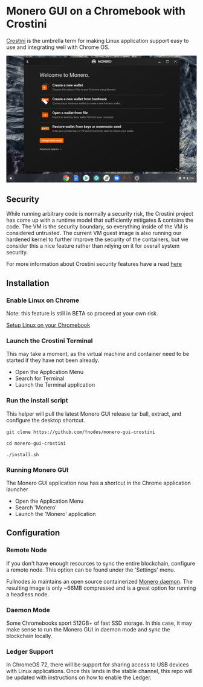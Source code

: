 # Monero GUI on a Chromebook with Crostini
[Crostini](https://chromium.googlesource.com/chromiumos/docs/+/master/containers_and_vms.md#Crostini) is the umbrella term for making Linux application support easy to use and integrating well with Chrome OS.

![Image of Monero GUI on ChromeOS](screenshot.png)

## Security
While running arbitrary code is normally a security risk, the Crostini project has come up with a runtime model that sufficiently mitigates & contains the code. The VM is the security boundary, so everything inside of the VM is considered untrusted. The current VM guest image is also running our hardened kernel to further improve the security of the containers, but we consider this a nice feature rather than relying on it for overall system security.

For more information about Crostini security features have a read [here]('https://chromium.googlesource.com/chromiumos/docs/+/master/containers_and_vms.md#Security')

## Installation

### Enable Linux on Chrome
Note: this feature is still in BETA so proceed at your own risk.

[Setup Linux on your Chromebook](https://support.google.com/chromebook/answer/9145439?hl=en)

### Launch the Crostini Terminal
This may take a moment, as the virtual machine and container need to be started if they have not been already.

  * Open the Application Menu
  * Search for Terminal
  * Launch the Terminal application

### Run the install script
This helper will pull the latest Monero GUI release tar ball, extract, and configure the desktop shortcut.

```
git clone https://github.com/fnodes/monero-gui-crostini
```

```
cd monero-gui-crostini
```

```
./install.sh
```


### Running Monero GUI
The Monero GUI application now has a shortcut in the Chrome application launcher

  * Open the Application Menu
  * Search 'Monero'
  * Launch the 'Monero' application

## Configuration

### Remote Node
If you don't have enough resources to sync the entire blockchain, configure a remote node. This option can be found under the 'Settings' menu.

Fullnodes.io maintains an open source containerized [Monero daemon](https://github.com/fnodes/monero). The resulting image is only ~66MB compressed and is a great option for running a headless node.

### Daemon Mode
Some Chromebooks sport 512GB+ of fast SSD storage. In this case, it may make sense to run the Monero GUI in daemon mode and sync the blockchain locally.

### Ledger Support
In ChromeOS 72, there will be support for sharing access to USB devices with Linux applications. Once this lands in the stable channel, this repo will be updated with instructions on how to enable the Ledger.


